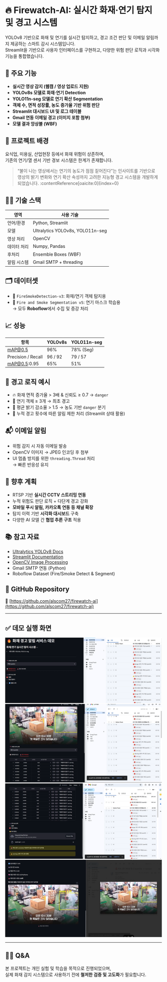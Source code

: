 # 🔥 Firewatch-AI: 실시간 화재·연기 탐지 및 경고 시스템

YOLOv8 기반으로 화재 및 연기를 실시간 탐지하고, 경고 조건 판단 및 이메일 알림까지 제공하는 스마트 감시 시스템입니다.  
Streamlit을 기반으로 사용자 인터페이스를 구현하고, 다양한 위험 판단 로직과 시각화 기능을 통합했습니다.

## 🚨 주요 기능

- **실시간 영상 감지 (웹캠 / 영상 업로드 지원)**
- **YOLOv8s 모델로 화재·연기 Detection**
- **YOLO11n-seg 모델로 연기 확산 Segmentation**
- **객체 수, 면적 성장률, 농도 증가율 기반 위험 판단**
- **Streamlit 대시보드 UI 및 로그 테이블**
- **Gmail 연동 이메일 경고 (이미지 포함 첨부)**
- **모델 결과 앙상블 (WBF)**

## 🧠 프로젝트 배경

요식업, 미용실, 산업현장 등에서 화재 위험이 상존하며,  
기존의 연기/열 센서 기반 경보 시스템은 한계가 존재합니다.

> “불이 나는 영상에서는 연기의 농도가 점점 짙어진다”는 인사이트를 기반으로  
영상의 밝기 변화와 연기 확산 속성까지 고려한 지능형 경고 시스템을 개발하게 되었습니다. :contentReference[oaicite:0]{index=0}

## 👩‍💻 기술 스택

| 영역         | 사용 기술                        |
|--------------|----------------------------------|
| 언어/환경    | Python, Streamlit                |
| 모델         | Ultralytics YOLOv8s, YOLO11n-seg |
| 영상 처리    | OpenCV                           |
| 데이터 처리  | Numpy, Pandas                    |
| 후처리       | Ensemble Boxes (WBF)             |
| 알림 시스템  | Gmail SMTP + threading           |

## 🗂 데이터셋

- 🔸 `FireSmokeDetection-v3`: 화재/연기 객체 탐지용
- 🔸 `Fire and Smoke Segmentation v5`: 연기 마스크 학습용  
→ 모두 **Roboflow**에서 수집 및 증강 처리

## 📈 성능

| 항목                | YOLOv8s | YOLO11n-seg |
|---------------------|---------|-------------|
| mAP@0.5             | 96%     | 78% (Seg)   |
| Precision / Recall  | 96 / 92 | 79 / 57     |
| mAP@0.5:0.95        | 65%     | 51%         |

## 🔄 경고 로직 예시

- 🔥 화재 면적 증가율 > 3배 & 신뢰도 ≥ 0.7 → `danger`
- 💨 연기 객체 ≥ 3개 → 최초 경고
- 💨 평균 밝기 감소율 > 1.5 → 농도 기반 `danger` 분기
- 🚨 누적 경고 횟수에 따른 알림 제한 처리 (Streamlit 상태 활용)

## 📬 이메일 알림

- 위험 감지 시 자동 이메일 발송
- OpenCV 이미지 → JPEG 인코딩 후 첨부
- UI 멈춤 방지를 위한 `threading.Thread` 처리  
  → 빠른 반응성 유지

## 🎯 향후 계획

- RTSP 기반 **실시간 CCTV 스트리밍 연동**
- 누적 위험도 판단 로직 + 다단계 경고 강화
- **모바일 푸시 알림, 카카오톡 연동 등 채널 확장**
- 탐지 이력 기반 **시각화 대시보드** 구축
- 다양한 AI 모델 간 **협업 추론 구조** 적용

## 📚 참고 자료

- [Ultralytics YOLOv8 Docs](https://docs.ultralytics.com/)
- [Streamlit Documentation](https://docs.streamlit.io/)
- [OpenCV Image Processing](https://docs.opencv.org/)
- Gmail SMTP 연동 (Python)
- Roboflow Dataset (Fire/Smoke Detect & Segment)

## 📎 GitHub Repository

🔗 [https://github.com/alscom27/firewatch-ai](https://github.com/alscom27/firewatch-ai)

---

## ✅ 데모 실행 화면
![앱 실행 화면1](./assets/imgs/demo1.png)
![앱 실행 화면2](./assets/imgs/demo2.png)
![앱 실행 화면3](./assets/imgs/demo3.png)
![앱 실행 화면4](./assets/imgs/demo4.png)


---

## 🙋‍♂️ Q&A

본 프로젝트는 개인 실험 및 학습을 목적으로 진행되었으며,  
실제 화재 감지 시스템으로 사용하기 전에 **철저한 검증 및 고도화**가 필요합니다.
